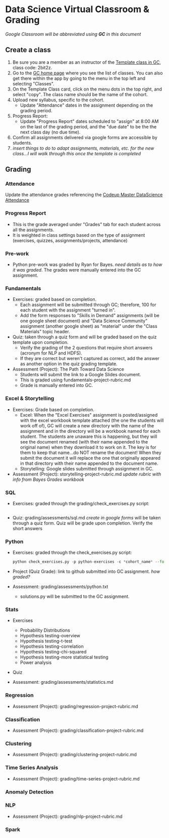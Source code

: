 # Data Science Virtual Classroom & Grading

*Google Classroom will be abbreviated using **GC** in this document*

## Create a class

1. Be sure you are a member as an instructor of the [Template class in GC](https://classroom.google.com/u/0/c/NDI4OTA2OTk3Nzda), class code: 2bit2z.  
2. Go to the [GC home page](https://classroom.google.com) where you see the list of classes. You can also get there within the app by going to the menu in the top left and selecting "Classes".  
3. On the Template Class card, click on the menu dots in the top right, and select "copy".  The class name should be the name of the cohort.
4. Upload new syllabus, specific to the cohort.  
    - Update "Attendance" dates in the assignment depending on the grading period.  
5. Progress Report:   
    - Update "Progress Report" dates scheduled to "assign" at 8:00 AM on the last of the grading period, and the "due date" to be the the next class day (no due time).
5. Confirm all assignments delivered via google forms are accessible by students.
4. *insert things to do to adapt assignments, materials, etc. for the new class...I will walk through this once the template is completed*  


## Grading

### Attendance 

Update the attendance grades referencing the [Codeup Master DataScience Attendance](https://docs.google.com/spreadsheets/d/1uD5n69jjdqISvasJvmoH5SLZKsCXdrBybB4S76BZxag/edit?usp=sharing)  

### Progress Report

- This is the grade averaged under "Grades" tab for each student across all the assignments.    
- It is weighted in class settings based on the type of assignment (exercises, quizzes, assignments/projects, attendance)    

### Pre-work

- Python pre-work was graded by Ryan for Bayes. *need details as to how it was graded*.  The grades were manually entered into the GC assignment. 

### Fundamentals

- Exercises: graded based on completion.    
    - Each assignment will be submitted through GC; therefore, 100 for each student with the assignment "turned in".     
    - Add the form responses to "Skills in Demand" assignments (will be one google sheet document) and "Data Science Community" assignment (another google sheet) as "material" under the "Class Materials" topic header.   
- Quiz: taken through a quiz form and will be graded based on the quiz template upon completion.   
    - Verify the grading of the 2 questions that require short answers (acronym for NLP and HDFS).  
    - If they are correct but weren't captured as correct, add the answer as another option in the quiz grading template.     
- Assessment (Project):  The Path Toward Data Science
    - Students will submit the link to a Google Slides document.   
    - This is graded using fundamentals-project-rubric.md  
    - Grade is manually entered into GC.  
    
### Excel & Storytelling  

- Exercises: Grade based on completion.  
    - Excel:  When the "Excel Exercises" assignment is posted/assigned with the excel workbook template attached (the one the students will work off of), GC will create a new directory with the name of the assignment and in the directory will be a workbook named for each student. The students are unaware this is happening, but they will see the document renamed (with their name appended to the original name) when they download it to work on it. The key is for them to keep that name...do NOT rename the document! When they submit the document it will replace the one that originally appeared in that directory with their name appended to the document name.   
    - Storytelling: Google slides submitted through assignment in GC.  
- Assessment (Project): storytelling-project-rubric.md *update rubric with info from Bayes Grades workbook*


### SQL  

- Exercises: graded through the grading/check_exercises.py script:  
    ```python check_exercises.py -p database-exercises -c *cohort_name* --format csv
    ```  

- Quiz:  grading/assessments/sql.md *create in google forms* will be taken through a quiz form. Quiz will be grade upon completion. Verify the short answers


### Python 

- Exercises: graded through the check_exercises.py script:  
    ```python
    python check_exercises.py -p python-exercises -c *cohort_name* --format csv
    ```    

- Project (Quiz Grade): link to github submitted into GC assignment.  *how graded?*  

- Assessment: grading/assessments/python.txt 
    - solutions.py will be submitted to the GC assignment.   

### Stats

- Exercises  
    - Probability Distributions
    - Hypothesis testing-overview
    - Hypothesis testing-t-test
    - Hypothesis testing-correlation
    - Hypothesis testing-chi-squared
    - Hypothesis testing-more statistical testing
    - Power analysis

- Quiz

- Assessment: grading/assessments/statistics.md


### Regression

- Assessment (Project): grading/regression-project-rubric.md  


### Classification

- Assessment (Project): grading/classification-project-rubric.md

### Clustering

- Assessment (Project): grading/clustering-project-rubric.md

### Time Series Analysis

- Assessment (Project): grading/time-series-project-rubric.md

### Anomaly Detection

### NLP

- Assessment (Project): grading/nlp-project-rubric.md


### Spark

### 
